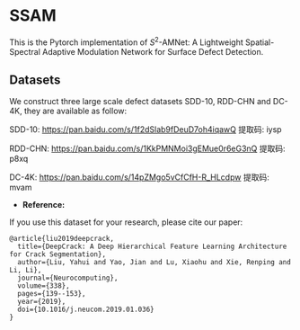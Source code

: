 # SSAM

This is the Pytorch implementation of $S^2$-AMNet: A Lightweight Spatial-Spectral Adaptive Modulation Network for Surface Defect Detection.

## Datasets

We construct three large scale defect datasets SDD-10, RDD-CHN and DC-4K, they are available as follow:

SDD-10: https://pan.baidu.com/s/1f2dSlab9fDeuD7oh4iqawQ 提取码: iysp 

RDD-CHN: https://pan.baidu.com/s/1KkPMNMoi3gEMue0r6eG3nQ 提取码: p8xq 

DC-4K: https://pan.baidu.com/s/14pZMgo5vCfCfH-R_HLcdpw 提取码: mvam 

 - **Reference:**

If you use this dataset for your research, please cite our paper:


```
@article{liu2019deepcrack,
  title={DeepCrack: A Deep Hierarchical Feature Learning Architecture for Crack Segmentation},
  author={Liu, Yahui and Yao, Jian and Lu, Xiaohu and Xie, Renping and Li, Li},
  journal={Neurocomputing},
  volume={338},
  pages={139--153},
  year={2019},
  doi={10.1016/j.neucom.2019.01.036}
}
```
